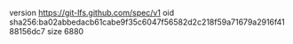 version https://git-lfs.github.com/spec/v1
oid sha256:ba02abbedacb61cabe9f35c6047f56582d2c218f59a71679a2916f4188156dc7
size 6880
